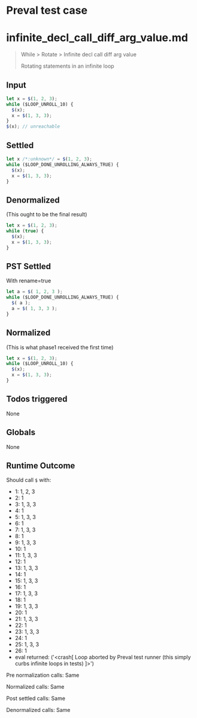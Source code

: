 # Preval test case

# infinite_decl_call_diff_arg_value.md

> While > Rotate > Infinite decl call diff arg value
>
> Rotating statements in an infinite loop

## Input

`````js filename=intro
let x = $(1, 2, 3);
while ($LOOP_UNROLL_10) {
  $(x);
  x = $(1, 3, 3);
}
$(x); // unreachable
`````


## Settled


`````js filename=intro
let x /*:unknown*/ = $(1, 2, 3);
while ($LOOP_DONE_UNROLLING_ALWAYS_TRUE) {
  $(x);
  x = $(1, 3, 3);
}
`````


## Denormalized
(This ought to be the final result)

`````js filename=intro
let x = $(1, 2, 3);
while (true) {
  $(x);
  x = $(1, 3, 3);
}
`````


## PST Settled
With rename=true

`````js filename=intro
let a = $( 1, 2, 3 );
while ($LOOP_DONE_UNROLLING_ALWAYS_TRUE) {
  $( a );
  a = $( 1, 3, 3 );
}
`````


## Normalized
(This is what phase1 received the first time)

`````js filename=intro
let x = $(1, 2, 3);
while ($LOOP_UNROLL_10) {
  $(x);
  x = $(1, 3, 3);
}
`````


## Todos triggered


None


## Globals


None


## Runtime Outcome


Should call `$` with:
 - 1: 1, 2, 3
 - 2: 1
 - 3: 1, 3, 3
 - 4: 1
 - 5: 1, 3, 3
 - 6: 1
 - 7: 1, 3, 3
 - 8: 1
 - 9: 1, 3, 3
 - 10: 1
 - 11: 1, 3, 3
 - 12: 1
 - 13: 1, 3, 3
 - 14: 1
 - 15: 1, 3, 3
 - 16: 1
 - 17: 1, 3, 3
 - 18: 1
 - 19: 1, 3, 3
 - 20: 1
 - 21: 1, 3, 3
 - 22: 1
 - 23: 1, 3, 3
 - 24: 1
 - 25: 1, 3, 3
 - 26: 1
 - eval returned: ('<crash[ Loop aborted by Preval test runner (this simply curbs infinite loops in tests) ]>')

Pre normalization calls: Same

Normalized calls: Same

Post settled calls: Same

Denormalized calls: Same
